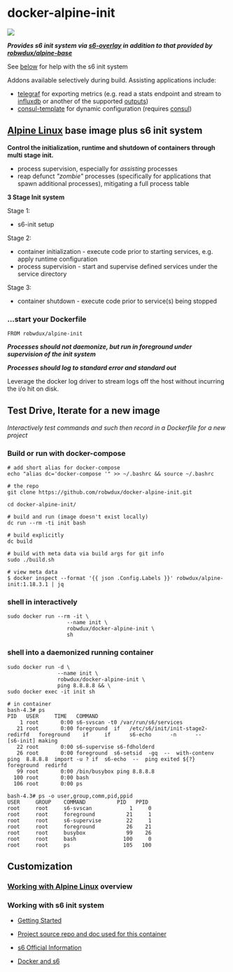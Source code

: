 # docker-alpine-init
[![](https://images.microbadger.com/badges/image/robwdux/docker-alpine-init.svg)](https://microbadger.com/#/images/robwdux/docker-alpine-init "Get your own image badge on microbadger.com")

_**Provides s6 init system via [s6-overlay](https://github.com/just-containers/s6-overlay) in addition to that provided by [robwdux/alpine-base](https://github.com/robwdux/docker-alpine-base)**_

See [below](#working-with-s6-init-system) for help with the s6 init system

Addons available selectively during build. Assisting applications include:
+ [telegraf](https://github.com/influxdata/telegraf/blob/master/README.md) for exporting metrics (e.g. read a stats endpoint and stream to [influxdb](https://github.com/influxdata/influxdb/blob/master/README.md) or another of the supported [outputs](https://github.com/influxdata/telegraf#supported-output-plugins))
+ [consul-template](https://github.com/hashicorp/consul-template/blob/master/README.md) for dynamic configuration (requires [consul](https://www.consul.io/intro/index.html))

## [Alpine Linux](http://alpinelinux.org/) base image plus s6 init system

**Control the initialization, runtime and shutdown of containers through multi stage init.**
+ process supervision, especially for *assisting* processes
+ reap defunct *"zombie"* processes (specifically for applications that spawn additional processes), mitigating a full process table

**3 Stage Init system**

Stage 1:
+ s6-init setup

Stage 2:
+ container initialization - execute code prior to starting services, e.g. apply runtime configuration
+ process supervision - start and supervise defined services under the service directory

Stage 3:
+ container shutdown - execute code prior to service(s) being stopped

### ...start your Dockerfile

```shell
FROM robwdux/alpine-init
```

**_Processes should not daemonize, but run in foreground under supervision of the init system_**

**_Processes should log to standard error and standard out_**

Leverage the docker log driver to stream logs off the host without incurring the i/o hit on disk.

## Test Drive, Iterate for a new image

*Interactively test commands and such then record in a Dockerfile for a new project*

### Build or run with docker-compose
```shell
# add short alias for docker-compose
echo "alias dc='docker-compose '" >> ~/.bashrc && source ~/.bashrc

# the repo
git clone https://github.com/robwdux/docker-alpine-init.git

cd docker-alpine-init/

# build and run (image doesn't exist locally)
dc run --rm -ti init bash

# build explicitly
dc build

# build with meta data via build args for git info
sudo ./build.sh

# view meta data
$ docker inspect --format '{{ json .Config.Labels }}' robwdux/alpine-init:1.18.3.1 | jq
```

### shell in interactively
```shell
sudo docker run --rm -it \
                   --name init \
                   robwdux/docker-alpine-init \
                   sh
```
### shell into a daemonized running container
```shell
sudo docker run -d \
                --name init \
                robwdux/docker-alpine-init \
                ping 8.8.8.8 && \
sudo docker exec -it init sh

# in container
bash-4.3# ps
PID   USER     TIME   COMMAND
    1 root       0:00 s6-svscan -t0 /var/run/s6/services
   21 root       0:00 foreground  if   /etc/s6/init/init-stage2-redirfd   foreground    if     if      s6-echo      -n      --      [s6-init] making
   22 root       0:00 s6-supervise s6-fdholderd
   26 root       0:00 foreground  s6-setsid  -gq  --  with-contenv  ping  8.8.8.8  import -u ? if  s6-echo  --  ping exited ${?}  foreground  redirfd
   99 root       0:00 /bin/busybox ping 8.8.8.8
  100 root       0:00 bash
  106 root       0:00 ps

bash-4.3# ps -o user,group,comm,pid,ppid
USER     GROUP    COMMAND          PID   PPID
root     root     s6-svscan            1     0
root     root     foreground          21     1
root     root     s6-supervise        22     1
root     root     foreground          26    21
root     root     busybox             99    26
root     root     bash               100     0
root     root     ps                 105   100

```
## Customization

### [Working with Alpine Linux](https://github.com/robwdux/docker-alpine-base#working-with-alpine-linux) overview

### Working with s6 init system

+ [Getting Started](http://blog.tutum.co/2015/05/20/s6-made-easy-with-the-s6-overlay/)

+ [Project source repo and doc used for this container](https://github.com/just-containers/s6-overlay)

+ [s6 Official Information](http://skarnet.org/software/s6/)

+ [Docker and s6](http://blog.tutum.co/2014/12/02/docker-and-s6-my-new-favorite-process-supervisor/)
